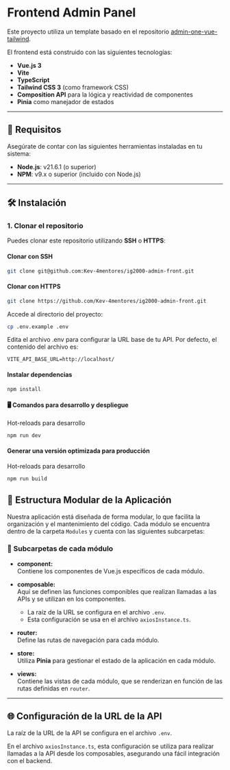 # Frontend Admin Panel

Este proyecto utiliza un template basado en el repositorio [admin-one-vue-tailwind](https://github.com/justboil/admin-one-vue-tailwind).

El frontend está construido con las siguientes tecnologías:

- **Vue.js 3**
- **Vite**
- **TypeScript**
- **Tailwind CSS 3** (como framework CSS)
- **Composition API** para la lógica y reactividad de componentes
- **Pinia** como manejador de estados

---

## 🚀 Requisitos

Asegúrate de contar con las siguientes herramientas instaladas en tu sistema:

- **Node.js**: v21.6.1 (o superior)
- **NPM**: v9.x o superior (incluido con Node.js)

---

## 🛠️ Instalación

### 1. Clonar el repositorio

Puedes clonar este repositorio utilizando **SSH** o **HTTPS**:

#### Clonar con SSH

```bash
git clone git@github.com:Kev-4mentores/ig2000-admin-front.git

```

#### Clonar con HTTPS

```bash
git clone https://github.com/Kev-4mentores/ig2000-admin-front.git

```
Accede al directorio del proyecto:

```bash
cp .env.example .env

```
Edita el archivo .env para configurar la URL base de tu API. Por defecto, el contenido del archivo es:

```env
VITE_API_BASE_URL=http://localhost/
```

#### Instalar dependencias

```bash
npm install
```
#### 🖥️ Comandos para desarrollo y despliegue

Hot-reloads para desarrollo

```bash
npm run dev
```

#### Generar una versión optimizada para producción

Hot-reloads para desarrollo

```bash
npm run build
```

## 📂 Estructura Modular de la Aplicación

Nuestra aplicación está diseñada de forma modular, lo que facilita la organización y el mantenimiento del código. Cada módulo se encuentra dentro de la carpeta `Modules` y cuenta con las siguientes subcarpetas:

### 📁 Subcarpetas de cada módulo

- **component:**  
  Contiene los componentes de Vue.js específicos de cada módulo.

- **composable:**  
  Aquí se definen las funciones componibles que realizan llamadas a las APIs y se utilizan en los componentes.  
  - La raíz de la URL se configura en el archivo `.env`.  
  - Esta configuración se usa en el archivo `axiosInstance.ts`.

- **router:**  
  Define las rutas de navegación para cada módulo.

- **store:**  
  Utiliza **Pinia** para gestionar el estado de la aplicación en cada módulo.

- **views:**  
  Contiene las vistas de cada módulo, que se renderizan en función de las rutas definidas en `router`.

---

## 🌐 Configuración de la URL de la API

La raíz de la URL de la API se configura en el archivo `.env`.  

En el archivo `axiosInstance.ts`, esta configuración se utiliza para realizar llamadas a la API desde los composables, asegurando una fácil integración con el backend.

